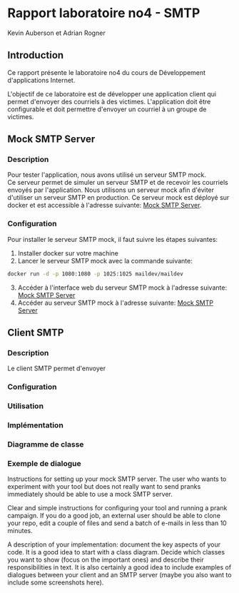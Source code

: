 # Rapport laboratoire no4 - SMTP
Kevin Auberson et Adrian Rogner
## Introduction
Ce rapport présente le laboratoire no4 du cours de Développement d'applications Internet. 

L'objectif de ce laboratoire est de développer une application client qui permet d'envoyer des courriels à des victimes. 
L'application doit être configurable et doit permettre d'envoyer un courriel à un groupe de victimes.

## Mock SMTP Server
### Description
Pour tester l'application, nous avons utilisé un serveur SMTP mock.  
Ce serveur permet de simuler un serveur SMTP et de recevoir les courriels envoyés par l'application.
Nous utilisons un serveur mock afin d'éviter d'utiliser un serveur SMTP en production.
Ce serveur mock est déployé sur docker et est accessible à l'adresse suivante: [Mock SMTP Server](https://github.com/maildev/maildev).

### Configuration
Pour installer le serveur SMTP mock, il faut suivre les étapes suivantes:

1. Installer docker sur votre machine
2. Lancer le serveur SMTP mock avec la commande suivante:
```bash
docker run -d -p 1080:1080 -p 1025:1025 maildev/maildev
```
3. Accéder à l'interface web du serveur SMTP mock à l'adresse suivante: [Mock SMTP Server](http://localhost:1080/)
4. Accéder au serveur SMTP mock à l'adresse suivante: [Mock SMTP Server](http://localhost:1025/)


## Client SMTP
### Description
Le client SMTP permet d'envoyer 
### Configuration
### Utilisation
### Implémentation
### Diagramme de classe
### Exemple de dialogue


Instructions for setting up your mock SMTP server. The user who wants to experiment with your tool but does not really want to send pranks immediately should be able to use a mock SMTP server.

Clear and simple instructions for configuring your tool and running a prank campaign. If you do a good job, an external user should be able to clone your repo, edit a couple of files and send a batch of e-mails in less than 10 minutes.

A description of your implementation: document the key aspects of your code. It is a good idea to start with a class diagram. Decide which classes you want to show (focus on the important ones) and describe their responsibilities in text. It is also certainly a good idea to include examples of dialogues between your client and an SMTP server (maybe you also want to include some screenshots here).